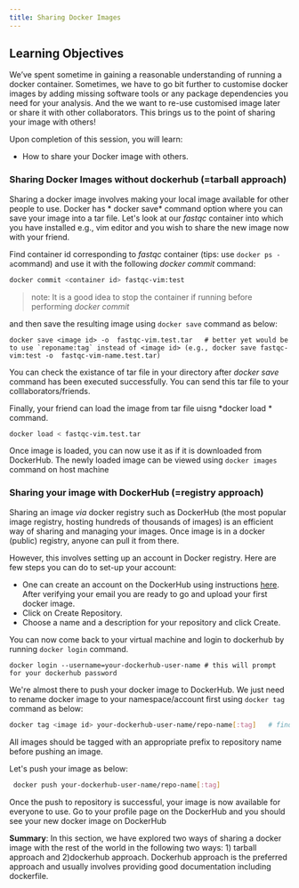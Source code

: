 ```yaml
---
title: Sharing Docker Images
---
```

## Learning Objectives 

We’ve spent sometime in gaining a reasonable understanding of running a docker container. Sometimes, we have to go bit further to customise docker images by adding missing software tools or any package dependencies you need for your  analysis. And the we want to re-use customised image later or share it with other collaborators. This brings us to the point of sharing your image with others!

Upon completion of this session, you will learn: 

- How to share your Docker image with others.

### Sharing Docker Images without dockerhub (=tarball approach)

Sharing a docker image involves making your local image available for other people to use. Docker has * docker save* command option where you can save your image into a tar file. Let's look at our *fastqc* container into which you have installed e.g., vim editor and you wish to share the new image now with your friend.

Find container id corresponding to *fastqc* container (tips: use `docker ps -a`command) and use it with the following *docker commit* command:

```bash
docker commit <container id> fastqc-vim:test   
```
> note: It is a good idea to stop the container if running before performing *docker commit*  

and then save the resulting image using `docker save` command as below:

```
docker save <image id> -o  fastqc-vim.test.tar   # better yet would be to use `reponame:tag` instead of <image id> (e.g., docker save fastqc-vim:test -o  fastqc-vim-name.test.tar)
```
You can check the existance of tar file in your directory after *docker save* command has been executed successfully. You can send this tar file to your colllaborators/friends.

Finally, your friend can load the image from tar file uisng *docker load * command. 

```bash
docker load < fastqc-vim.test.tar
```
Once image is loaded, you can now use it as if it is downloaded from DockerHub. The newly loaded image can be viewed using `docker images` command on host machine

### Sharing your image with DockerHub (=registry approach)

Sharing an image *via* docker registry such as  DockerHub (the most popular image registry, hosting hundreds of thousands of images) is an efficient way of sharing and managing your images. Once image is in a docker (public) registry, anyone can pull it from there. 

However, this involves setting up an account in Docker registry. Here are few steps you can do to set-up your account:

- One can create an account on the DockerHub using instructions [here](https://hub.docker.com/account/signup/). After verifying your email you are ready to go and upload your first docker image.
- Click on Create Repository.
- Choose a name  and a description for your repository and click Create.

You can now come back to your virtual machine and login to dockerhub by running `docker login` command.

```
docker login --username=your-dockerhub-user-name # this will prompt for your dockerhub password
```
We're almost there to push your docker image to DockerHub. We just need to rename docker image to your namespace/account first using `docker tag` command as below:

```bash
docker tag <image id> your-dockerhub-user-name/repo-name[:tag]   # find <image id> by typing `docker images` command on host machine
```

All images should be tagged with an appropriate prefix to repository name before pushing an image.

 Let's push your image as below:

```bash
 docker push your-dockerhub-user-name/repo-name[:tag]
```
Once the push  to repository is successful, your image is now available for everyone to use. Go to your profile page on the DockerHub and you should see your new docker image on DockerHub

**Summary**: In this section, we have explored two ways of sharing a docker image with the rest of the world in the following two ways: 1) tarball approach and 2)dockerhub approach. Dockerhub approach is the preferred approach and usually involves providing good documentation including dockerfile. 


